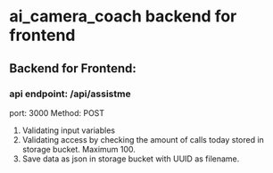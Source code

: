 # ai_camera_coach backend for frontend

## Backend for Frontend: ##
### api endpoint: /api/assistme ### 
port: 3000
Method: POST

1) Validating input variables
2) Validating access by checking the amount of calls today stored in storage bucket. Maximum 100.
3) Save data as json in storage bucket with UUID as filename.
